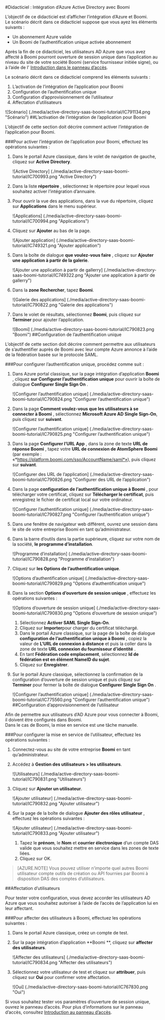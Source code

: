 <properties 
    pageTitle="Didacticiel : Intégration d’Azure Active Directory avec Boomi | Microsoft Azure" 
    description="Apprenez à utiliser Boomi avec Azure Active Directory pour activer l’ouverture de session unique, la mise en service automatique et bien plus encore !" 
    services="active-directory" 
    authors="jeevansd"  
    documentationCenter="na" 
    manager="femila"/>
<tags 
    ms.service="active-directory" 
    ms.devlang="na" 
    ms.topic="article" 
    ms.tgt_pltfrm="na" 
    ms.workload="identity" 
    ms.date="09/29/2016" 
    ms.author="jeedes" />

#<a name="tutorial-azure-active-directory-integration-with-boomi"></a>Didacticiel : Intégration d’Azure Active Directory avec Boomi

L’objectif de ce didacticiel est d’afficher l’intégration d’Azure et Boomi.  
Le scénario décrit dans ce didacticiel suppose que vous ayez les éléments suivants :

-   Un abonnement Azure valide
-   Un Boomi de l’authentification unique activée abonnement

Après la fin de ce didacticiel, les utilisateurs AD Azure que vous avez affecté à Boomi pourront ouverture de session unique dans l’application au niveau du site de votre société Boomi (service fournisseur initiée signe), ou à l’aide de l' [Introduction dans le panneau d’accès](active-directory-saas-access-panel-introduction.md).

Le scénario décrit dans ce didacticiel comprend les éléments suivants :

1.  L’activation de l’intégration de l’application pour Boomi
2.  Configuration de l’authentification unique
3.  Configuration d’approvisionnement de l’utilisateur
4.  Affectation d’utilisateurs

![Scénario] (./media/active-directory-saas-boomi-tutorial/IC791134.png "Scénario")
##<a name="enabling-the-application-integration-for-boomi"></a>L’activation de l’intégration de l’application pour Boomi

L’objectif de cette section doit décrire comment activer l’intégration de l’application pour Boomi.

###<a name="to-enable-the-application-integration-for-boomi-perform-the-following-steps"></a>Pour activer l’intégration de l’application pour Boomi, effectuez les opérations suivantes :

1.  Dans le portail Azure classique, dans le volet de navigation de gauche, cliquez sur **Active Directory**.

    ![Active Directory] (./media/active-directory-saas-boomi-tutorial/IC700993.png "Active Directory")

2.  Dans la liste **répertoire** , sélectionnez le répertoire pour lequel vous souhaitez activer l’intégration d’annuaire.

3.  Pour ouvrir la vue des applications, dans la vue du répertoire, cliquez sur **Applications** dans le menu supérieur.

    ![Applications] (./media/active-directory-saas-boomi-tutorial/IC700994.png "Applications")

4.  Cliquez sur **Ajouter** au bas de la page.

    ![Ajouter application] (./media/active-directory-saas-boomi-tutorial/IC749321.png "Ajouter application")

5.  Dans la boîte de dialogue **que voulez-vous faire** , cliquez sur **Ajouter une application à partir de la galerie**.

    ![Ajouter une application à partir de gallerry] (./media/active-directory-saas-boomi-tutorial/IC749322.png "Ajouter une application à partir de gallerry")

6.  Dans la **zone Rechercher**, tapez **Boomi**.

    ![Galerie des applications] (./media/active-directory-saas-boomi-tutorial/IC790822.png "Galerie des applications")

7.  Dans le volet de résultats, sélectionnez **Boomi**, puis cliquez sur **Terminer** pour ajouter l’application.

    ![Boomi] (./media/active-directory-saas-boomi-tutorial/IC790823.png "Boomi")
##<a name="configuring-single-sign-on"></a>Configuration de l’authentification unique

L’objectif de cette section doit décrire comment permettre aux utilisateurs de s’authentifier auprès de Boomi avec leur compte Azure annonce à l’aide de la fédération basée sur le protocole SAML.

###<a name="to-configure-single-sign-on-perform-the-following-steps"></a>Pour configurer l’authentification unique, procédez comme suit :

1.  Dans Azure portal classique, sur la page intégration d’application **Boomi** , cliquez **sur Configurer l’authentification unique** pour ouvrir la boîte de dialogue **Configurer Single Sign On** .

    ![Configurer l’authentification unique] (./media/active-directory-saas-boomi-tutorial/IC790824.png "Configurer l’authentification unique")

2.  Dans la page **Comment voulez-vous que les utilisateurs à se connecter à Boomi** , sélectionnez **Microsoft Azure AD Single Sign-On**, puis cliquez sur **suivant**.

    ![Configurer l’authentification unique] (./media/active-directory-saas-boomi-tutorial/IC790825.png "Configurer l’authentification unique")

3.  Dans la page **Configurer l’URL App** , dans la zone de texte **URL de réponse Boomi** , tapez votre **URL de connexion de AtomSphere Boomi** (par exemple : «*https://platform.boomi.com/sso/AccountName/saml*»), puis cliquez sur **suivant**.

    ![Configurer des URL de l’application] (./media/active-directory-saas-boomi-tutorial/IC790826.png "Configurer des URL de l’application")

4.  Dans la page **configuration de l’authentification unique à Boomi** , pour télécharger votre certificat, cliquez sur **Télécharger le certificat**, puis enregistrez le fichier de certificat local sur votre ordinateur.

    ![Configurer l’authentification unique] (./media/active-directory-saas-boomi-tutorial/IC790827.png "Configurer l’authentification unique")

5.  Dans une fenêtre de navigateur web différent, ouvrez une session dans le site de votre entreprise Boomi en tant qu’administrateur.

6.  Dans la barre d’outils dans la partie supérieure, cliquez sur votre nom de la société, **le programme d’installation**.

    ![Programme d’installation] (./media/active-directory-saas-boomi-tutorial/IC790828.png "Programme d’installation")

7.  Cliquez sur **les Options de l’authentification unique**.

    ![Options d’authentification unique] (./media/active-directory-saas-boomi-tutorial/IC790829.png "Options d’authentification unique")

8.  Dans la section **Options d’ouverture de session unique** , effectuez les opérations suivantes :

    ![Options d’ouverture de session unique] (./media/active-directory-saas-boomi-tutorial/IC790830.png "Options d’ouverture de session unique")

    1.  Sélectionnez **Activer SAML Single Sign-On**.
    2.  Cliquez sur **Importer**pour charger du certificat téléchargé.
    3.  Dans le portail Azure classique, sur la page de la boîte de dialogue **configuration de l’authentification unique à Boomi** , copiez la valeur de **L’URL de connexion à distance** et puis la coller dans la zone de texte **URL connexion du fournisseur d’identité** .
    4.  En tant **Fédération code emplacement**, sélectionnez **Id de fédération est en élément NameID du sujet**.
    5.  Cliquez sur **Enregistrer**.

9.  Sur le portail Azure classique, sélectionnez la confirmation de la configuration d’ouverture de session unique et puis cliquez sur **Terminer** pour fermer la boîte de dialogue **Configurer Single Sign On** .

    ![Configurer l’authentification unique] (./media/active-directory-saas-boomi-tutorial/IC775560.png "Configurer l’authentification unique")
##<a name="configuring-user-provisioning"></a>Configuration d’approvisionnement de l’utilisateur

Afin de permettre aux utilisateurs d’AD Azure pour vous connecter à Boomi, il doivent être configurés dans Boomi.  
Dans le cas de Boomi, la mise en service est une tâche manuelle.

###<a name="to-configure-user-provisioning-perform-the-following-steps"></a>Pour configurer la mise en service de l’utilisateur, effectuez les opérations suivantes :

1.  Connectez-vous au site de votre entreprise **Boomi** en tant qu’administrateur.

2.  Accédez à **Gestion des utilisateurs \> les utilisateurs**.

    ![Utilisateurs] (./media/active-directory-saas-boomi-tutorial/IC790831.png "Utilisateurs")

3.  Cliquez sur **Ajouter un utilisateur**.

    ![Ajouter utilisateur] (./media/active-directory-saas-boomi-tutorial/IC790832.png "Ajouter utilisateur")

4.  Sur la page de la boîte de dialogue **Ajouter des rôles utilisateur** , effectuez les opérations suivantes :

    ![Ajouter utilisateur] (./media/active-directory-saas-boomi-tutorial/IC790833.png "Ajouter utilisateur")

    1.  Tapez le **prénom**, le **Nom** et **courrier électronique** d’un compte DAS valide que vous souhaitez mettre en service dans les zones de texte liées.
    2.  Cliquez sur OK.

>[AZURE.NOTE] Vous pouvez utiliser n’importe quel autres Boomi utilisateur compte outils de création ou API fournies par Boomi à disposition DAS des comptes d’utilisateurs.

##<a name="assigning-users"></a>Affectation d’utilisateurs

Pour tester votre configuration, vous devez accorder les utilisateurs AD Azure que vous souhaitez autoriser à l’aide de l’accès de l’application lui en leur affectant.

###<a name="to-assign-users-to-boomi-perform-the-following-steps"></a>Pour affecter des utilisateurs à Boomi, effectuez les opérations suivantes :

1.  Dans le portail Azure classique, créez un compte de test.

2.  Sur la page intégration d’application **Boomi **, cliquez sur **affecter des utilisateurs**.

    ![Affecter des utilisateurs] (./media/active-directory-saas-boomi-tutorial/IC790834.png "Affecter des utilisateurs")

3.  Sélectionnez votre utilisateur de test et cliquez sur **attribuer**, puis cliquez sur **Oui** pour confirmer votre affectation.

    ![Oui] (./media/active-directory-saas-boomi-tutorial/IC767830.png "Oui")

Si vous souhaitez tester vos paramètres d’ouverture de session unique, ouvrez le panneau d’accès. Pour plus d’informations sur le panneau d’accès, consultez [Introduction au panneau d’accès](active-directory-saas-access-panel-introduction.md).
